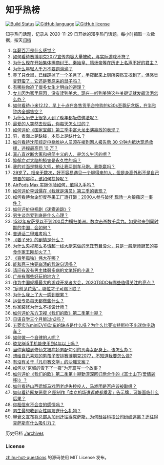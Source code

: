 # 知乎热榜
[![Build Status](https://github.com/ToWeLong/zhihu-hot-questions/workflows/CI/badge.svg)](https://github.com/ToWeLong/zhihu-hot-questions/actions)
[![GitHub language](https://img.shields.io/badge/language-golang-orange.svg)](https://golang.org/)
[![GitHub license](https://img.shields.io/github/license/ToWeLong/zhihu-hot-questions)](https://github.com/ToWeLong/zhihu-hot-questions/blob/main/LICENSE)

知乎热门话题，记录从 2020-11-29 日开始的知乎热门话题。每小时抓取一次数据，按天[归档](./archives)

<!-- BEGIN -->

1. [年薪百万是什么感觉？](https://www.zhihu.com/question/394637216)
1. [如何看待赛博朋克2077宣传内容大量被砍，与实际游戏不符？](https://www.zhihu.com/question/434610780)
1. [为什么现在开始集体捧商纣王、秦始皇、隋炀帝等在历史上名声不好的君主？](https://www.zhihu.com/question/63848511)
1. [为什么年轻人千万不要跑滴滴？](https://www.zhihu.com/question/423086415)
1. [养了只仓鼠，已经跑掉了一个多月了，半夜起来上厕所突然又找到了，但感觉变野蛮了，它还是我原来的鼠子吗？](https://www.zhihu.com/question/433521540)
1. [有哪些你追了很多女生才明白的道理？](https://www.zhihu.com/question/385019055)
1. [女儿因为家里原因，没有读到美术，现在一听到美院这些关键词就发飙流泪怎么办？](https://www.zhihu.com/question/433926326)
1. [如何看待小米12.12，早上十点在各售货平台抢购的k30s至尊纪念版，在半秒钟内全部售空？](https://www.zhihu.com/question/434505604)
1. [为什么历史上很多人到了晚年都皈依佛法呢？](https://www.zhihu.com/question/53190007)
1. [最爱的人突然去世后，你每天怎么过的？](https://www.zhihu.com/question/326414267)
1. [如何评价《国家宝藏》第三季中富大龙出演嬴政的表现？](https://www.zhihu.com/question/434037574)
1. [穷，表面上是缺钱，本质上是缺什么？](https://www.zhihu.com/question/429592916)
1. [如何看待沈阳规定电梯维护人员须在接到困人报告后 30 分钟内抵达现场救援，违规最高罚 10 万？](https://www.zhihu.com/question/434517976)
1. [真心喜欢断舍离和极简主义的人，是怎么生活的呢？](https://www.zhihu.com/question/381586426)
1. [抑郁症对大脑的损害是永久性的吗？](https://www.zhihu.com/question/39967150)
1. [我的对面是特级大师，他让我两副车马炮，我能赢吗？](https://www.zhihu.com/question/432545404)
1. [29岁了，相亲无数次，好不容易遇见一个聊得来的人，但是身高外形不是自己想要的那种，该如何抉择呢？](https://www.zhihu.com/question/422905675)
1. [AirPods Max 实际体验如何，值得入手吗？](https://www.zhihu.com/question/434246714)
1. [如何评价李诚儒在《我就是演员》第三季的表现？](https://www.zhihu.com/question/434577614)
1. [如何看待台企印度苹果工厂遭打砸：2000人参与破坏 现场一片狼藉这一事件？](https://www.zhihu.com/question/434621325)
1. [如何评价电视剧《迷雾追踪》?](https://www.zhihu.com/question/392102916)
1. [男生谈恋爱到底是什么心理？](https://www.zhihu.com/question/377107055)
1. [1532年皮萨罗以不到200兵力横扫美洲，数次击杀数千兵力。如果他来到同时期的中国，会如何？](https://www.zhihu.com/question/433699326)
1. [普通话二甲难考吗？](https://www.zhihu.com/question/296008893)
1. [《姜子牙》的剧情是什么？](https://www.zhihu.com/question/423732561)
1. [为什么央视那么多请超一线大厨来做的烹饪节目没火，只是一般厨师厨艺的美食作家王刚却火了？](https://www.zhihu.com/question/425862954)
1. [《百年孤独》伟大在哪？](https://www.zhihu.com/question/19621954)
1. [能和高三快要崩溃的我说句话吗？](https://www.zhihu.com/question/429665852)
1. [请问有没有男主体弱多病的文笔好的小说？](https://www.zhihu.com/question/276683208)
1. [广州有哪些好玩的地方？](https://www.zhihu.com/question/19595252)
1. [作为中国规模最大的游戏开发者大会，2020TGDC有哪些值得关注的亮点？](https://www.zhihu.com/question/433406824)
1. [“庭前见花落”，哪位才子可赐下联？](https://www.zhihu.com/question/427709608)
1. [为什么我上了大一感到很累？](https://www.zhihu.com/question/428900654)
1. [运营专员每天都做些什么？](https://www.zhihu.com/question/22155136)
1. [你家装修为什么不找设计师？](https://www.zhihu.com/question/428043723)
1. [如何评价东方卫视《我们的歌》第二季第十期？](https://www.zhihu.com/question/434705812)
1. [日语自学三个月能过n2吗？](https://www.zhihu.com/question/272033939)
1. [五菱宏光miniEV电动车的缺点是什么吗？为什么比亚迪特斯拉不出迷你电动车？](https://www.zhihu.com/question/430633799)
1. [如何做一个自律的人呢？](https://www.zhihu.com/question/298738802)
1. [骁龙865手机能使用到4年以上吗？](https://www.zhihu.com/question/427117777)
1. [当你穿越到修仙文被病娇男配勾引的恶毒女配身上，该怎么办？](https://www.zhihu.com/question/411691149)
1. [想给自己喜欢的男孩子安排赛博朋克2077，不知道我要怎么做?](https://www.zhihu.com/question/434256025)
1. [有没有关于「凡尔赛文学」的沙雕文案？](https://www.zhihu.com/question/429548386)
1. [如何以“京城的雪下了一夜”为开篇写一个故事？](https://www.zhihu.com/question/400426718)
1. [如何评价《我们的歌》第二季第十期勤深深回归后合作的《富士山下(爱情转移)》？](https://www.zhihu.com/question/434708667)
1. [如何看待山西运城马戏团老虎失控咬人，马戏团是否应该被取缔？](https://www.zhihu.com/question/434496090)
1. [如何看待网友恶意 P 图制作「南京机场遣返成都乘客」告示牌，可能面临什么后果？](https://www.zhihu.com/question/434514806)
1. [你相信有不会变的感情吗？](https://www.zhihu.com/question/434132500)
1. [男生最想收到女性朋友送什么礼物？](https://www.zhihu.com/question/25312138)
1. [甲骨文宣布将总部从加州迁往得克萨斯，为何硅谷科技公司纷纷逃离？迁往得克萨斯有什么吸引力？](https://www.zhihu.com/question/434610442)

<!-- END -->

历史归档 [./archives](./archives)


### License
[zhihu-hot-questions](https://github.com/towelong/zhihu-hot-questions) 的源码使用 MIT License 发布。
